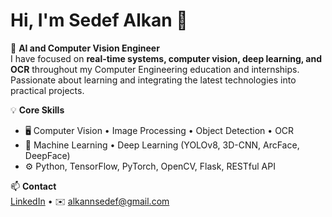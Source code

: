 # Hi, I'm Sedef Alkan 👋

🎯 **AI and Computer Vision Engineer**  
I have focused on **real-time systems, computer vision, deep learning, and OCR** throughout my Computer Engineering education and internships.  
Passionate about learning and integrating the latest technologies into practical projects.  

💡 **Core Skills**  
- 🖥️ Computer Vision • Image Processing • Object Detection • OCR  
- 🤖 Machine Learning • Deep Learning (YOLOv8, 3D-CNN, ArcFace, DeepFace)  
- ⚙️ Python, TensorFlow, PyTorch, OpenCV, Flask, RESTful API 

📫 **Contact**  
[LinkedIn](https://www.linkedin.com/in/sedef-alkan-6a941a278/)  • ✉️ alkannsedef@gmail.com
